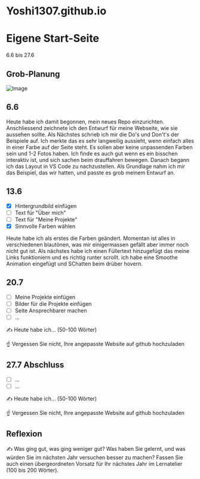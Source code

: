 # Yoshi1307.github.io

# Eigene Start-Seite

6.6 bis 27.6

## Grob-Planung

![Image](https://github.com/user-attachments/assets/826beecd-4bca-4b7e-aa0c-d42f9956453b)


## 6.6

Heute habe ich damit begonnen, mein neues Repo einzurichten. Anschliessend zeichnete ich den Entwurf für meine Webseite, wie sie aussehen sollte. Als Nächstes schrieb ich mir die Do's und Don't's der Beispiele auf. Ich merkte das es sehr langweilig aussieht, wenn einfach alles in einer Farbe auf der Seite steht. Es sollen aber keine unpassenden Farben sein und 1-2 Fotos haben. Ich finde es auch gut wenn es ein bisschen interaktiv ist, und sich sachen beim drauffahren bewegen. Danach begann ich das Layout in VS Code zu nachzustellen. Als Grundlage nahm ich mir das Beispiel, das wir hatten, und passte es grob meinem Entwurf an.
## 13.6

- [X] Hintergrundbild einfügen
- [ ] Text für "Über mich"
- [ ] Text für "Meine Projekte"
- [X] Sinnvolle Farben wählen

Heute habe ich als erstes die Farben geändert. Momentan ist alles in verschiedenen blautönen, was mir einigermassen gefällt aber immer noch nicht gut ist. Als nächstes habe ich einen Füllertext hinzugefügt das meine Links funktioniern und es richtig runter scrollt. ich habe eine Smoothe Animation eingefügt und SChatten beim drüber hovern. 



## 20.7

- [ ] Meine Projekte einfügen
- [ ] Bilder für die Projekte einfügen
- [ ] Seite Ansprechbarer machen
- [ ] ...

✍️ Heute habe ich... (50-100 Wörter)

☝️ Vergessen Sie nicht, Ihre angepasste Website auf github hochzuladen

## 27.7 Abschluss

- [ ] ...
- [ ] ...

✍️ Heute habe ich... (50-100 Wörter)

☝️ Vergessen Sie nicht, Ihre angepasste Website auf github hochzuladen

## Reflexion

✍️ Was ging gut, was ging weniger gut? Was haben Sie gelernt, und was würden Sie im nächsten Jahr versuchen besser zu machen? Fassen Sie auch einen übergeordneten Vorsatz für Ihr nächstes Jahr im Lernatelier (100 bis 200 Wörter).

